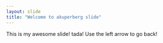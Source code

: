 ```yaml
---
layout: slide
title: "Welcome to akuperberg slide" 
---
```

This is my awesome slide! tada!
Use the left arrow to go back!
